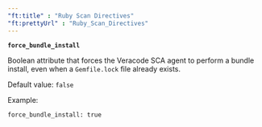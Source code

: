 ```yaml
---
"ft:title" : "Ruby Scan Directives"
"ft:prettyUrl" : "Ruby_Scan_Directives"
---
```


**`force_bundle_install`**

Boolean attribute that forces the Veracode SCA agent to perform a bundle install, even when a `Gemfile.lock` file already exists.

Default value: `false`

Example:

```
force_bundle_install: true
```

